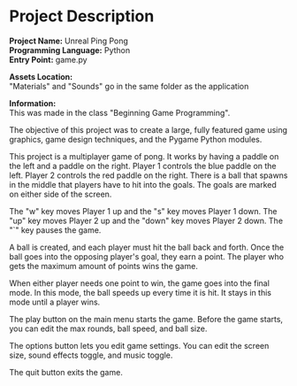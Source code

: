 # Project Description
**Project Name:** Unreal Ping Pong <br />
**Programming Language:** Python <br />
**Entry Point:** game.py <br />

**Assets Location:** <br />
"Materials" and "Sounds" go in the same folder as the application

**Information:** <br />
This was made in the class "Beginning Game Programming".

The objective of this project was to create a large, fully featured game using graphics, game design techniques, and the Pygame Python modules.

This project is a multiplayer game of pong.
It works by having a paddle on the left and a paddle on the right.
Player 1 controls the blue paddle on the left.
Player 2 controls the red paddle on the right.
There is a ball that spawns in the middle that players have to hit into the goals.
The goals are marked on either side of the screen.

The "w" key moves Player 1 up and the "s" key moves Player 1 down.
The "up" key moves Player 2 up and the "down" key moves Player 2 down.
The "`" key pauses the game.

A ball is created, and each player must hit the ball back and forth.
Once the ball goes into the opposing player's goal, they earn a point.
The player who gets the maximum amount of points wins the game.

When either player needs one point to win, the game goes into the final mode.
In this mode, the ball speeds up every time it is hit.
It stays in this mode until a player wins.

The play button on the main menu starts the game.
Before the game starts, you can edit the max rounds, ball speed, and ball size.

The options button lets you edit game settings.
You can edit the screen size, sound effects toggle, and music toggle.

The quit button exits the game.